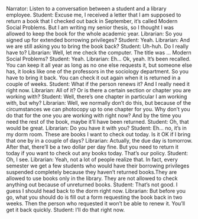 Narrator: Listen to a conversation between a student and a library employee.
Student: Excuse me, I received a letter that I am supposed to return a book that I checked out back in September, it’s called Modern Social Problems. But I am writing my senior thesis, so I thought I was allowed to keep the book for the whole academic year.
Librarian: So you signed up for extended borrowing privileges?
Student: Yeah.
Librarian: And we are still asking you to bring the book back?
Student: Uh-huh. Do I really have to?
Librarian: Well, let me check the computer. The title was ... Modern Social Problems?
Student: Yeah.
Librarian: Eh... Ok, yeah. It’s been recalled. You can keep it all year as long as no one else requests it, but someone else has, it looks like one of the professors in the sociology department. So you have to bring it back. You can check it out again when it is returned in a couple of weeks.
Student: What if the person renews it? And I really need it right now.
Librarian: All of it? Or is there a certain section or chapter you are working with?
Student: Well, there’s one chapter in particular I am working with, but why?
Librarian: Well, we normally don’t do this, but because of the circumstances we can photocopy up to one chapter for you. Why don’t you do that for the one you are working with right now? And by the time you need the rest of the book, maybe it’ll have been returned.
Student: Oh, that would be great.
Librarian: Do you have it with you?
Student: Eh... no, it’s in my dorm room. These are books I want to check out today. Is it OK if I bring that one by in a couple of days?
Librarian: Actually, the due day is tomorrow. After that, there’ll be a two dollar per day fine. But you need to return it today if you want to check out any books today. That’s our policy.
Student: Oh, I see.
Librarian: Yeah, not a lot of people realize that. In fact, every semester we get a few students who would have their borrowing privileges suspended completely because they haven’t returned books.They are allowed to use books only in the library. They are not allowed to check anything out because of unreturned books.
Student: That’s not good. I guess I should head back to the dorm right now.
Librarian: But before you go, what you should do is fill out a form requesting the book back in two weeks. Then the person who requested it won’t be able to renew it. You’ll get it back quickly.
Student: I’ll do that right now.